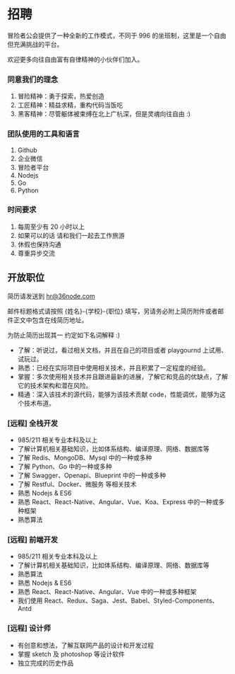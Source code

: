 # 招聘

冒险者公会提供了一种全新的工作模式，不同于 996 的坐班制，这里是一个自由但充满挑战的平台。

欢迎更多向往自由富有自律精神的小伙伴们加入。

### 同意我们的理念

1. 冒险精神：勇于探索，热爱创造
2. 工匠精神：精益求精，重构代码当饭吃
3. 黑客精神：尽管躯体被束缚在北上广杭深，但是灵魂向往自由 :)

### 团队使用的工具和语言

1. Github
2. 企业微信
3. 冒险者平台
4. Nodejs
5. Go
6. Python

### 时间要求

1. 每周至少有 20 小时以上
2. 如果可以的话 请和我们一起去工作旅游
3. 休假也保持沟通
4. 尊重异步交流

## 开放职位

简历请发送到 hr@36node.com

邮件标题格式请按照 {姓名}-{学校}-{职位} 填写，另请务必附上简历附件或者邮件正文中包含在线简历地址。

为防止简历出现其一 约定如下名词解释 :)

- 了解：听说过，看过相关文档，并且在自己的项目或者 playgournd 上试用、试玩过。
- 熟悉：已经在实际项目中使用相关技术，并且积累了一定程度的经验。
- 掌握：多次使用相关技术并且跟进最新的进展，了解它和竞品的优缺点，了解它的技术架构和潜在风险。
- 精通：深入该技术的源代码，能够为该技术贡献 code，性能调优，能够为这个技术布道。

### [远程] 全栈开发

- 985/211 相关专业本科及以上
- 了解计算机相关基础知识，比如体系结构、编译原理、网络、数据库等
- 了解 Redis、MongoDB、Mysql 中的一种或多种
- 了解 Python、Go 中的一种或多种
- 了解 Swagger、Openapi、Blueprint 中的一种或多种
- 了解 Restful、Docker、微服务 等相关技术
- 熟悉 Nodejs & ES6
- 熟悉 React、React-Native、Angular、Vue、Koa、Express 中的一种或多种框架
- 熟悉算法

### [远程] 前端开发

- 985/211 相关专业本科及以上
- 了解计算机相关基础知识，比如体系结构、编译原理、网络、数据库等
- 熟悉算法
- 熟悉 Nodejs & ES6
- 熟悉 React、React-Native、Angular、Vue 中的一种或多种框架
- 我们使用 React、Redux、Saga、Jest、Babel、Styled-Components、Antd

### [远程] 设计师

- 有创意和想法，了解互联网产品的设计和开发过程
- 掌握 sketch 及 photoshop 等设计软件
- 独立完成的历史作品
